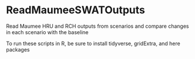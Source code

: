 # ReadMaumeeSWATOutputs
Read Maumee HRU and RCH outputs from scenarios and compare changes in each scenario with the baseline

To run these scripts in R, be sure to install tidyverse, gridExtra, and here packages
